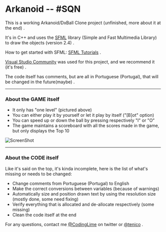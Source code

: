 # Arkanoid -- #SQN
This is a working Arkanoid/DxBall Clone project (unfinished, more about it at the end) . 

It's in C++ and uses the [SFML] library (Simple and Fast Multimedia Library) to draw the objects (version 2.4) .

How to get started with SFML: [SFML Tutorials] .

[Visual Studio Community] was used for this project, and we recommend it (it's free) .

The code itself has comments, but are all in Portuguese (Portugal), that will be changed in the future(maybe) .
***

### About the GAME itself
* It only has "one level" (pictured above)
* You can either play it by yourself or let it play by itself ("[B]ot" option)
* You can speed up or down the ball by pressing respectively "I" or "O"
* The game maintains a scoreboard with all the scores made in the game, but only displays the Top 10

![ScreenShot](http://i.imgur.com/0JbSCmk.png)
***

### About the CODE itself
Like it's said on the top, it's kinda incomplete, here is the list of what's missing or needs to be changed:
* Change comments from Portuguese (Portugal) to English
* Make the correct conversions between variables (because of warnings)
* Automatically size and position drawn text by using the resolution size (mostly done, some need fixing)
* Verify everything that is allocated and de-allocate respectively (some missing)
* Clean the code itself at the end

For any questions, contact me [@CodingLime] on twitter
or [@tenico] .

[//]: # (Links used in the text)

[SFML]: http://www.sfml-dev.org/
[SFML Tutorials]: http://www.sfml-dev.org/tutorials
[Visual Studio Community]: https://www.visualstudio.com/vs/community/
[@CodingLime]: www.twitter.com/codinglime
[@tenico]: www.twitter.com/tenico_david
